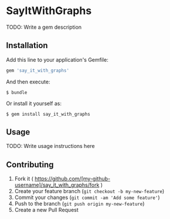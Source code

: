 # SayItWithGraphs

TODO: Write a gem description

## Installation

Add this line to your application's Gemfile:

```ruby
gem 'say_it_with_graphs'
```

And then execute:

    $ bundle

Or install it yourself as:

    $ gem install say_it_with_graphs

## Usage

TODO: Write usage instructions here

## Contributing

1. Fork it ( https://github.com/[my-github-username]/say_it_with_graphs/fork )
2. Create your feature branch (`git checkout -b my-new-feature`)
3. Commit your changes (`git commit -am 'Add some feature'`)
4. Push to the branch (`git push origin my-new-feature`)
5. Create a new Pull Request
